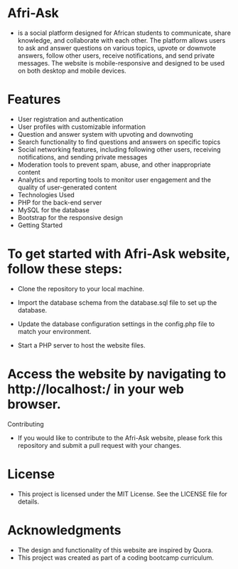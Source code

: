 # Afri-Ask
- is a social platform designed for African students to communicate, share knowledge, and collaborate with each other. The platform allows users to ask   and answer questions on various topics, upvote or downvote answers, follow other users, receive notifications, and send private messages. The website is mobile-responsive and designed to be used on both desktop and mobile devices.

# Features
 - User registration and authentication
 - User profiles with customizable information
 - Question and answer system with upvoting and downvoting
 - Search functionality to find questions and answers on specific topics
 - Social networking features, including following other users, receiving notifications, and sending private messages
 - Moderation tools to prevent spam, abuse, and other inappropriate content
 - Analytics and reporting tools to monitor user engagement and the quality of user-generated content
 - Technologies Used
 - PHP for the back-end server
 - MySQL for the database
 - Bootstrap for the responsive design
 - Getting Started
# To get started with Afri-Ask website, follow these steps:

- Clone the repository to your local machine.

- Import the database schema from the database.sql file to set up the database.

- Update the database configuration settings in the config.php file to match your environment.

- Start a PHP server to host the website files.

# Access the website by navigating to http://localhost:<port number>/ in your web browser.

Contributing
- If you would like to contribute to the Afri-Ask website, please fork this repository and submit a pull request with your changes.

# License
- This project is licensed under the MIT License. See the LICENSE file for details.

# Acknowledgments
- The design and functionality of this website are inspired by Quora.
- This project was created as part of a coding bootcamp curriculum.
